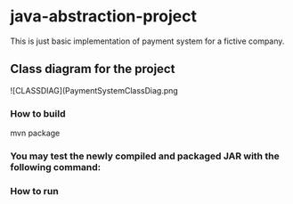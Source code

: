 # java-abstraction-project
This is just basic implementation of payment system for a fictive company.

## Class diagram for the project

![CLASSDIAG](PaymentSystemClassDiag.png

### How to build
mvn package

### You may test the newly compiled and packaged JAR with the following command:

### How to run
